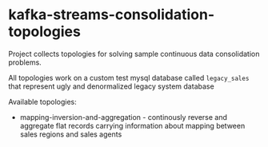 # kafka-streams-consolidation-topologies
Project collects topologies for solving sample continuous data consolidation problems.

All topologies work on a custom test mysql database called `legacy_sales` that represent ugly and denormalized legacy system database

Available topologies:
 - mapping-inversion-and-aggregation - continously reverse and aggregate flat records carrying information about mapping between sales regions and sales agents

